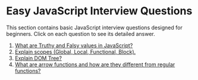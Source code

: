 # Easy JavaScript Interview Questions

This section contains basic JavaScript interview questions designed for beginners. Click on each question to see its detailed answer.

1. [What are Truthy and Falsy values in JavaScript?](Truthy-and-Falsy.md)
2. [Explain scopes (Global, Local, Functional, Block).](Explain-scopes.md)
3. [Explain DOM Tree?](Explain-DOM-Tree.md)
4. [What are arrow functions and how are they different from regular functions?](What-are-arrow-functions.md)
